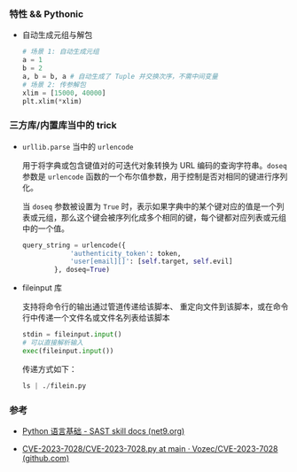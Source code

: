 ### 特性 && Pythonic

- 自动生成元组与解包

  ```python
  # 场景 1: 自动生成元组
  a = 1
  b = 2
  a, b = b, a # 自动生成了 Tuple 并交换次序，不需中间变量
  # 场景 2: 传参解包
  xlim = [15000, 40000]
  plt.xlim(*xlim)
  ```




### 三方库/内置库当中的 trick

- `urllib.parse` 当中的 `urlencode`

  用于将字典或包含键值对的可迭代对象转换为 URL 编码的查询字符串。`doseq` 参数是 `urlencode` 函数的一个布尔值参数，用于控制是否对相同的键进行序列化。

  当 `doseq` 参数被设置为 `True` 时，表示如果字典中的某个键对应的值是一个列表或元组，那么这个键会被序列化成多个相同的键，每个键都对应列表或元组中的一个值。

  ```python
  query_string = urlencode({
              'authenticity_token': token,
              'user[email][]': [self.target, self.evil]
          }, doseq=True)
  ```

- fileinput 库

  支持将命令行的输出通过管道传递给该脚本、 重定向文件到该脚本，或在命令行中传递一个文件名或文件名列表给该脚本

  ```python
  stdin = fileinput.input()
  # 可以直接解析输入
  exec(fileinput.input())
  ```

  传递方式如下：

  ```python
  ls | ./filein.py
  ```

  

### 参考

- [Python 语言基础 - SAST skill docs (net9.org)](https://docs.net9.org/languages/python/#_15)

- [CVE-2023-7028/CVE-2023-7028.py at main · Vozec/CVE-2023-7028 (github.com)](https://github.com/Vozec/CVE-2023-7028/blob/main/CVE-2023-7028.py)